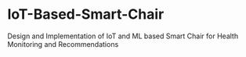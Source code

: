 # IoT-Based-Smart-Chair
Design and Implementation of IoT and ML based Smart Chair for Health Monitoring and Recommendations
